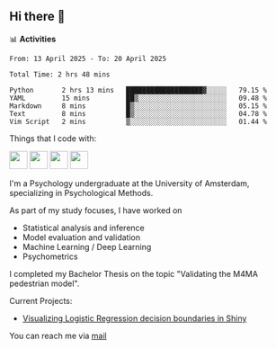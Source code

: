 ## Hi there 👋

📊 **Activities**
<!--START_SECTION:waka-->

```txt, python, markdown
From: 13 April 2025 - To: 20 April 2025

Total Time: 2 hrs 48 mins

Python       2 hrs 13 mins   ███████████████████▓░░░░░   79.15 %
YAML         15 mins         ██▒░░░░░░░░░░░░░░░░░░░░░░   09.48 %
Markdown     8 mins          █▒░░░░░░░░░░░░░░░░░░░░░░░   05.15 %
Text         8 mins          █▒░░░░░░░░░░░░░░░░░░░░░░░   04.78 %
Vim Script   2 mins          ▒░░░░░░░░░░░░░░░░░░░░░░░░   01.44 %
```

<!--END_SECTION:waka-->

Things that I code with:
<p>
  <img height="32" width="32" src="https://cdn.simpleicons.org/python/white"/>
  <img height="32" width="32" src="https://cdn.simpleicons.org/R/white"/>
  <img height="32" width="32" src="https://cdn.simpleicons.org/vim/white"/>
  <img height="32" width="32" src="https://cdn.simpleicons.org/linux/white"/>
</p>

I'm a Psychology undergraduate at the University of Amsterdam, specializing in Psychological Methods.

As part of my study focuses, I have worked on
- Statistical analysis and inference
- Model evaluation and validation
- Machine Learning / Deep Learning
- Psychometrics

I completed my Bachelor Thesis on the topic "Validating the M4MA pedestrian model".

Current Projects:
- [Visualizing Logistic Regression decision boundaries in Shiny](https://github.com/coopa33/Logistic-Regression-Boundary-Visualizer)

You can reach me via [mail](dan.yu.h97@gmail.com) 




<!--
**coopa33/coopa33** is a ✨ _special_ ✨ repository because its `README.md` (this file) appears on your GitHub profile.

Here are some ideas to get you started:

- 🔭 I’m currently working on ...
- 🌱 I’m currently learning ...
- 👯 I’m looking to collaborate on ...
- 🤔 I’m looking for help with ...
- 💬 Ask me about ...
- 📫 How to reach me: ...
- 😄 Pronouns: ...
- ⚡ Fun fact: ...
-->
